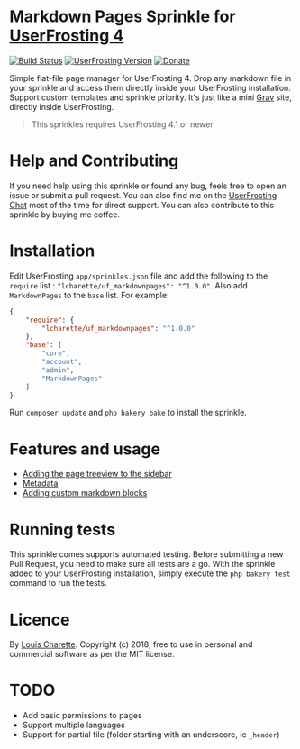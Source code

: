 # Markdown Pages Sprinkle for [UserFrosting 4](https://www.userfrosting.com)
[![Build Status](https://travis-ci.org/lcharette/UF_MarkdownPages.svg?branch=master)](https://travis-ci.org/lcharette/UF_MarkdownPages) [![UserFrosting Version](https://img.shields.io/badge/UserFrosting->=%204.1.16-brightgreen.svg)](https://github.com/userfrosting/UserFrosting) [![Donate](https://img.shields.io/badge/Donate-Buy%20Me%20a%20Coffee-brightgreen.svg)](https://ko-fi.com/A7052ICP)


Simple flat-file page manager for UserFrosting 4. Drop any markdown file in your sprinkle and access them directly inside your UserFrosting installation. Support custom templates and sprinkle priority. It's just like a mini [Grav](https://getgrav.org) site, directly inside UserFrosting.

> This sprinkles requires UserFrosting 4.1 or newer

# Help and Contributing

If you need help using this sprinkle or found any bug, feels free to open an issue or submit a pull request. You can also find me on the [UserFrosting Chat](https://chat.userfrosting.com/) most of the time for direct support. You can also contribute to this sprinkle by buying me coffee.

# Installation
Edit UserFrosting `app/sprinkles.json` file and add the following to the `require` list : `"lcharette/uf_markdownpages": "^1.0.0"`. Also add `MarkdownPages` to the `base` list. For example:

```json
{
    "require": {
        "lcharette/uf_markdownpages": "^1.0.0"
    },
    "base": [
        "core",
        "account",
        "admin",
        "MarkdownPages"
    ]
}
```

Run `composer update` and `php bakery bake` to install the sprinkle.

# Features and usage

* [Adding the page treeview to the sidebar](docs/SidebarTreeView.md)
* [Metadata](docs/Metadata.md)
* [Adding custom markdown blocks](docs/Extending-Parsedown.md)

# Running tests

This sprinkle comes supports automated testing. Before submitting a new Pull Request, you need to make sure all tests are a go. With the sprinkle added to your UserFrosting installation, simply execute the `php bakery test` command to run the tests.

# Licence

By [Louis Charette](https://github.com/lcharette). Copyright (c) 2018, free to use in personal and commercial software as per the MIT license.

# TODO
- Add basic permissions to pages
- Support multiple languages
- Support for partial file (folder starting with an underscore, ie `_header`)